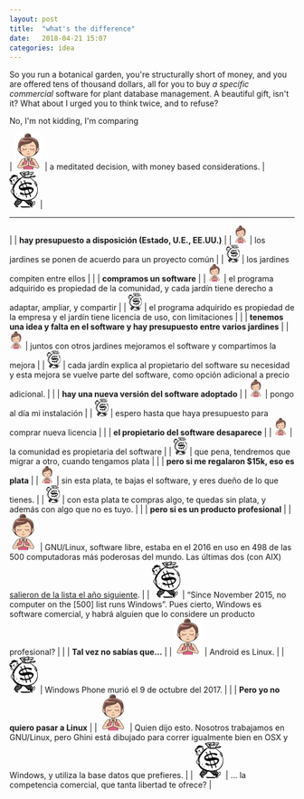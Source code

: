 ```yaml
---
layout: post
title:  "what's the difference"
date:   2018-04-21 15:07
categories: idea
---
```


So you run a botanical garden, you're structurally short of money, and you are
offered tens of thousand dollars, all for you to buy *a specific commercial*
software for plant database management.  A beautiful gift, isn't it?  What
about I urged you to think twice, and to refuse?

No, I'm not kidding, I'm comparing 

| ![freedom](/images/meditate-64.png) | a meditated decision, with money based considerations.  | ![dependency](/images/money-64.png) |

--------------------------------

| | **hay presupuesto a disposición (Estado, U.E., EE.UU.)**     |
| ![freedom](/images/meditate.png) | los jardines se ponen de acuerdo para un proyecto común     |
| ![dependency](/images/money.png) | los jardines compiten entre ellos     |
| | **compramos un software**     |
| ![freedom](/images/meditate.png) | el programa adquirido es propiedad de la comunidad, y cada jardín tiene derecho a adaptar, ampliar, y compartir     |
| ![dependency](/images/money.png) | el programa adquirido es propiedad de la empresa y el jardín tiene licencia de uso, con limitaciones              |
| | **tenemos una idea y falta en el software y hay presupuesto entre varios jardines**     |
| ![freedom](/images/meditate.png) | juntos con otros jardines mejoramos el software y compartimos la mejora     |
| ![dependency](/images/money.png) | cada jardín explica al propietario del software su necesidad y esta mejora se vuelve parte del software, como opción adicional a precio adicional.     |
| | **hay una nueva versión del software adoptado**   |
| ![freedom](/images/meditate.png) | pongo al día mi instalación   |
| ![dependency](/images/money.png) | espero hasta que haya presupuesto para comprar nueva licencia   |
| | **el propietario del software desaparece**   |
| ![freedom](/images/meditate.png) | la comunidad es propietaria del software   |
| ![dependency](/images/money.png) | que pena, tendremos que migrar a otro, cuando tengamos plata   |
| | **pero si me regalaron $15k, eso es plata**   |
| ![freedom](/images/meditate.png) | sin esta plata, te bajas el software, y eres dueño de lo que tienes.   |
| ![dependency](/images/money.png) | con esta plata te compras algo, te quedas sin plata, y además con algo que no es tuyo.   |
| | **pero si es un producto profesional**   |
| ![freedom](/images/meditate-64.png) | GNU/Linux, software libre, estaba en el 2016 en uso en 498 de las 500 computadoras más poderosas del mundo.  Las últimas dos (con AIX) [salieron de la lista el año siguiente](https://linux.slashdot.org/story/17/11/14/2223227/all-500-of-the-worlds-top-500-supercomputers-are-running-linux).   |
| ![dependency](/images/money-64.png) | “Since November 2015, no computer on the [500] list runs Windows”. Pues cierto, Windows es software comercial, y habrá alguien que lo considere un producto profesional?  |
| | **Tal vez no sabías que...**   |
| ![freedom](/images/meditate-64.png) | Android es Linux.  |
| ![dependency](/images/money-64.png) | Windows Phone murió el 9 de octubre del 2017.  |
| | **Pero yo no quiero pasar a Linux**   |
| ![freedom](/images/meditate-64.png) | Quien dijo esto.  Nosotros trabajamos en GNU/Linux, pero Ghini está dibujado para correr igualmente bien en OSX y Windows, y utiliza la base datos que prefieres.  |
| ![dependency](/images/money-64.png) | … la competencia comercial, que tanta libertad te ofrece?  |
